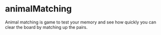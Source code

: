 # animalMatching
Animal matching is game to test your memory and see how quickly you can clear the board by matching up the pairs.
